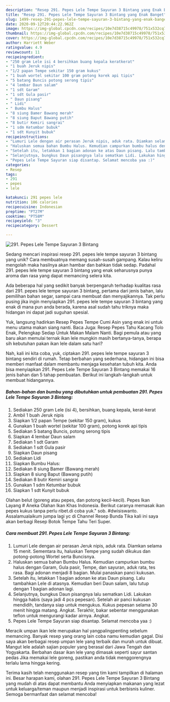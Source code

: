```yaml
---
description: "Resep 291. Pepes Lele Tempe Sayuran 3 Bintang yang Enak Banget"
title: "Resep 291. Pepes Lele Tempe Sayuran 3 Bintang yang Enak Banget"
slug: 1499-resep-291-pepes-lele-tempe-sayuran-3-bintang-yang-enak-banget
date: 2020-09-12T20:44:22.962Z
image: https://img-global.cpcdn.com/recipes/10e7d38715c49978/751x532cq70/291-pepes-lele-tempe-sayuran-3-bintang-foto-resep-utama.jpg
thumbnail: https://img-global.cpcdn.com/recipes/10e7d38715c49978/751x532cq70/291-pepes-lele-tempe-sayuran-3-bintang-foto-resep-utama.jpg
cover: https://img-global.cpcdn.com/recipes/10e7d38715c49978/751x532cq70/291-pepes-lele-tempe-sayuran-3-bintang-foto-resep-utama.jpg
author: Harriett Weber
ratingvalue: 4.9
reviewcount: 11
recipeingredient:
- "250 gram Lele isi 4 bersihkan buang kepala keratkerat"
- "1 buah Jeruk nipis"
- "1/2 papan Tempe sekitar 150 gram kukus"
- "1 buah wortel sekitar 100 gram potong korek api tipis"
- "5 batang Buncis potong serong tipis"
- "4 lembar Daun salam"
- "1 sdt Garam"
- "1 sdt Gula pasir"
- " Daun pisang"
- " Lidi"
- " Bumbu Halus"
- "8 siung Bamer Bawang merah"
- "8 siung Baput Bawang putih"
- "8 butir Kemiri sangrai"
- "1 sdm Ketumbar bubuk"
- "1 sdt Kunyit bubuk"
recipeinstructions:
- "Lumuri Lele dengan air perasan Jeruk nipis, aduk rata. Diamkan selama 15 menit. Sementara itu, haluskan Tempe yang sudah dikukus dan potong-potong Wortel serta Buncisnya."
- "Haluskan semua bahan Bumbu Halus. Kemudian campurkan bumbu halus dengan Garam, Gula pasir, Tempe, dan sayuran, aduk rata, tes rasa. Bagi adonan menjadi 8 bagian. Mulai panaskan panci kukusan."
- "Setelah itu, letakkan 1 bagian adonan ke atas Daun pisang. Lalu tambahkan Lele di atasnya. Kemudian beri Daun salam, lalu tutup dengan 1 bagian adonan lagi."
- "Selanjutnya, bungkus Daun pisangnya lalu sematkan Lidi. Lakukan hingga habis (saya jadi 4 pcs pepesan). Setelah air panci kukusan mendidih, tandanya siap untuk mengukus. Kukus pepesan selama 30 menit hingga matang. Angkat. Terakhir, bakar sebentar menggunakan teflon untuk mengurangi kadar airnya. Angkat."
- "Pepes Lele Tempe Sayuran siap disantap. Selamat mencoba yaa :)"
categories:
- Resep
tags:
- 291
- pepes
- lele

katakunci: 291 pepes lele 
nutrition: 106 calories
recipecuisine: Indonesian
preptime: "PT27M"
cooktime: "PT58M"
recipeyield: "3"
recipecategory: Dessert

---
```



![291. Pepes Lele Tempe Sayuran 3 Bintang](https://img-global.cpcdn.com/recipes/10e7d38715c49978/751x532cq70/291-pepes-lele-tempe-sayuran-3-bintang-foto-resep-utama.jpg)

Sedang mencari inspirasi resep 291. pepes lele tempe sayuran 3 bintang yang unik? Cara membuatnya memang susah-susah gampang. Kalau keliru mengolah maka hasilnya akan hambar dan bahkan tidak sedap. Padahal 291. pepes lele tempe sayuran 3 bintang yang enak seharusnya punya aroma dan rasa yang dapat memancing selera kita.

Ada beberapa hal yang sedikit banyak berpengaruh terhadap kualitas rasa dari 291. pepes lele tempe sayuran 3 bintang, pertama dari jenis bahan, lalu pemilihan bahan segar, sampai cara membuat dan menyajikannya. Tak perlu pusing jika ingin menyiapkan 291. pepes lele tempe sayuran 3 bintang yang enak di mana pun anda berada, karena asal sudah tahu triknya maka hidangan ini dapat jadi suguhan spesial.

Yuk, langsung hadirkan Resep Pepes Tempe Cumi Asin yang enak ini untuk menu utama makan siang nanti. Baca Juga: Resep Pepes Tahu Kacang Tolo Enak, Pelengkap Sedap Untuk Makan Malam Nanti. Bagi pemula atau yang baru akan memulai ternak ikan lele mungkin masih bertanya-tanya, berapa sih kebutuhan pakan ikan lele dalam satu hari?


Nah, kali ini kita coba, yuk, ciptakan 291. pepes lele tempe sayuran 3 bintang sendiri di rumah. Tetap berbahan yang sederhana, hidangan ini bisa memberi manfaat dalam membantu menjaga kesehatan tubuh kita. Anda bisa menyiapkan 291. Pepes Lele Tempe Sayuran 3 Bintang memakai 16 jenis bahan dan 5 tahap pembuatan. Berikut ini langkah-langkah untuk membuat hidangannya.

<!--inarticleads1-->

##### Bahan-bahan dan bumbu yang dibutuhkan untuk pembuatan 291. Pepes Lele Tempe Sayuran 3 Bintang:

1. Sediakan 250 gram Lele (isi 4), bersihkan, buang kepala, kerat-kerat
1. Ambil 1 buah Jeruk nipis
1. Siapkan 1/2 papan Tempe (sekitar 150 gram), kukus
1. Gunakan 1 buah wortel (sekitar 100 gram), potong korek api tipis
1. Sediakan 5 batang Buncis, potong serong tipis
1. Siapkan 4 lembar Daun salam
1. Sediakan 1 sdt Garam
1. Sediakan 1 sdt Gula pasir
1. Siapkan  Daun pisang
1. Sediakan  Lidi
1. Siapkan  Bumbu Halus:
1. Sediakan 8 siung Bamer (Bawang merah)
1. Siapkan 8 siung Baput (Bawang putih)
1. Sediakan 8 butir Kemiri sangrai
1. Gunakan 1 sdm Ketumbar bubuk
1. Siapkan 1 sdt Kunyit bubuk


Olahan belut (goreng atau pepes, dan potong kecil-kecil). Pepes Ikan Layang # Aneka Olahan Ikan Khas Indonesia. Berikut caranya memasak ikan pepes kukus tanpa perlu ribet.di coba yuk.&#34; sob. #dwisiswanto. Assalamualaikum jumpa lagi yc di Channel Resep Bunda Tika kali ini saya akan berbagi Resep Botok Tempe Tahu Teri Super. 

<!--inarticleads2-->

##### Cara membuat 291. Pepes Lele Tempe Sayuran 3 Bintang:

1. Lumuri Lele dengan air perasan Jeruk nipis, aduk rata. Diamkan selama 15 menit. Sementara itu, haluskan Tempe yang sudah dikukus dan potong-potong Wortel serta Buncisnya.
1. Haluskan semua bahan Bumbu Halus. Kemudian campurkan bumbu halus dengan Garam, Gula pasir, Tempe, dan sayuran, aduk rata, tes rasa. Bagi adonan menjadi 8 bagian. Mulai panaskan panci kukusan.
1. Setelah itu, letakkan 1 bagian adonan ke atas Daun pisang. Lalu tambahkan Lele di atasnya. Kemudian beri Daun salam, lalu tutup dengan 1 bagian adonan lagi.
1. Selanjutnya, bungkus Daun pisangnya lalu sematkan Lidi. Lakukan hingga habis (saya jadi 4 pcs pepesan). Setelah air panci kukusan mendidih, tandanya siap untuk mengukus. Kukus pepesan selama 30 menit hingga matang. Angkat. Terakhir, bakar sebentar menggunakan teflon untuk mengurangi kadar airnya. Angkat.
1. Pepes Lele Tempe Sayuran siap disantap. Selamat mencoba yaa :)


Meracik umpan ikan lele merupakan hal yangpalingpenting sebelum memancing. Banyak resep yang orang lain coba namu kemudian gagal. Disi saya akan berbagai resep umpan lele yang terbaik dan murah untuk dibuat. Mangut lele adalah sajian populer yang berasal dari Jawa Tengah dan Yogyakarta. Berbahan dasar ikan lele yang dimasak seperti sayur santan pedas Jika memakai lele goreng, pastikan anda tidak menggorengnya terlalu lama hingga kering. 

Terima kasih telah menggunakan resep yang tim kami tampilkan di halaman ini. Besar harapan kami, olahan 291. Pepes Lele Tempe Sayuran 3 Bintang yang mudah di atas dapat membantu Anda menyiapkan makanan yang lezat untuk keluarga/teman maupun menjadi inspirasi untuk berbisnis kuliner. Semoga bermanfaat dan selamat mencoba!
